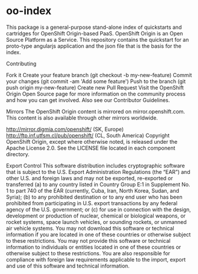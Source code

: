 oo-index
========

This package is a general-purpose stand-alone index of quickstarts and cartridges for OpenShift Origin-based PaaS. OpenShift Origin is an Open Source Platform as a Service. This repository contains the quickstart for an proto-type angularjs application and the json file that is the basis for the index.

Contributing

Fork it
Create your feature branch (git checkout -b my-new-feature)
Commit your changes (git commit -am 'Add some feature')
Push to the branch (git push origin my-new-feature)
Create new Pull Request
Visit the OpenShift Origin Open Source page for more information on the community process and how you can get involved. Also see our Contributor Guidelines.

Mirrors
The OpenShift Origin content is mirrored on mirror.openshift.com. This content is also available through other mirrors worldwide.

http://mirror.digmia.com/openshift/ (SK, Europe)
http://ftp.inf.utfsm.cl/pub/openshift/ (CL, South America)
Copyright
OpenShift Origin, except where otherwise noted, is released under the Apache License 2.0. See the LICENSE file located in each component directory.

Export Control
This software distribution includes cryptographic software that is subject to the U.S. Export Administration Regulations (the “EAR”) and other U.S. and foreign laws and may not be exported, re-exported or transferred (a) to any country listed in Country Group E:1 in Supplement No. 1 to part 740 of the EAR (currently, Cuba, Iran, North Korea, Sudan, and Syria); (b) to any prohibited destination or to any end user who has been prohibited from participating in U.S. export transactions by any federal agency of the U.S. government; or (c) for use in connection with the design, development or production of nuclear, chemical or biological weapons, or rocket systems, space launch vehicles, or sounding rockets, or unmanned air vehicle systems. You may not download this software or technical information if you are located in one of these countries or otherwise subject to these restrictions. You may not provide this software or technical information to individuals or entities located in one of these countries or otherwise subject to these restrictions. You are also responsible for compliance with foreign law requirements applicable to the import, export and use of this software and technical information.

